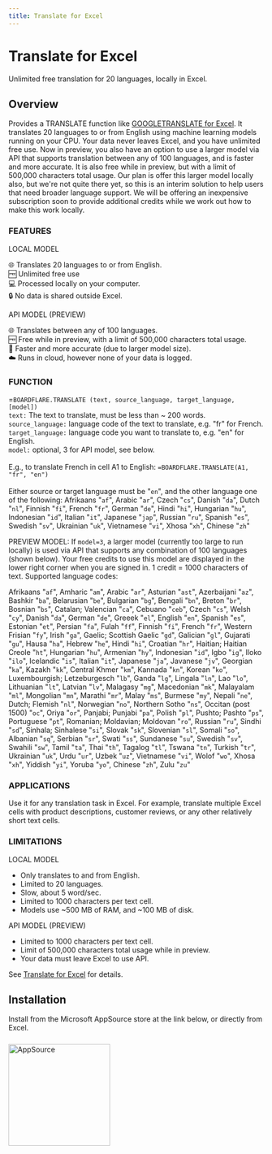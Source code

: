 ```yaml
---
title: Translate for Excel
---
```


# Translate for Excel

Unlimited free translation for 20 languages, locally in Excel.

## Overview

Provides a TRANSLATE function like <a href="http://www.boardflare.com/blog/2024/googletranslate-excel">GOOGLETRANSLATE for Excel</a>.  It translates 20 languages to or from English using machine learning models running on your CPU.  Your data never leaves Excel, and you have unlimited free use.  Now in preview, you also have an option to use a larger model via API that supports translation between any of 100 languages, and is faster and more accurate.  It is also free while in preview, but with a limit of 500,000 characters total usage.  Our plan is offer this larger model locally also, but we're not quite there yet, so this is an interim solution to help users that need broader language support.  We will be offering an inexpensive subscription soon to provide additional credits while we work out how to make this work locally.

<h3>FEATURES</h3>

LOCAL MODEL

🌐 Translates 20 languages to or from English.<br>
🆓 Unlimited free use<br>
💻 Processed locally on your computer.<br>
🔒 No data is shared outside Excel.<br>

API MODEL (PREVIEW)

🌐 Translates between any of 100 languages.<br>
🆓 Free while in preview, with a limit of 500,000 characters total usage.<br>
🚀 Faster and more accurate (due to larger model size).<br>
☁️ Runs in cloud, however none of your data is logged.<br>

<h3>FUNCTION</h3>

=<code>BOARDFLARE.TRANSLATE (text, source_language, target_language, [model])</code><br>
<code>text:</code> The text to translate, must be less than ~ 200 words.<br>
<code>source_language:</code> language code of the text to translate, e.g. "fr" for French.<br>
<code>target_language:</code> language code you want to translate to, e.g. "en" for English.<br>
<code>model:</code> optional, 3 for API model, see below.<br><br>
E.g., to translate French in cell A1 to English: <code>=BOARDFLARE.TRANSLATE(A1, "fr", "en")</code><br><br>
Either source or target language must be "<code>en</code>", and the other language one of the following: Afrikaans "<code>af</code>", Arabic "<code>ar</code>", Czech "<code>cs</code>", Danish "<code>da</code>", Dutch "<code>nl</code>", Finnish "<code>fi</code>", French "<code>fr</code>", German "<code>de</code>", Hindi "<code>hi</code>", Hungarian "<code>hu</code>", Indonesian "<code>id</code>", Italian "<code>it</code>", Japanese "<code>jap</code>", Russian "<code>ru</code>", Spanish "<code>es</code>", Swedish "<code>sv</code>", Ukrainian "<code>uk</code>", Vietnamese "<code>vi</code>", Xhosa "<code>xh</code>", Chinese "<code>zh</code>"

PREVIEW MODEL: If `model=3`, a larger model (currently too large to run locally) is used via API that supports any combination of 100 languages (shown below). Your free credits to use this model are displayed in the lower right corner when you are signed in. 1 credit = 1000 characters of text. Supported language codes:

Afrikaans "<code>af</code>", Amharic "<code>am</code>", Arabic "<code>ar</code>", Asturian "<code>ast</code>", Azerbaijani "<code>az</code>", Bashkir "<code>ba</code>", Belarusian "<code>be</code>", Bulgarian "<code>bg</code>", Bengali "<code>bn</code>", Breton "<code>br</code>", Bosnian "<code>bs</code>", Catalan; Valencian "<code>ca</code>", Cebuano "<code>ceb</code>", Czech "<code>cs</code>", Welsh "<code>cy</code>", Danish "<code>da</code>", German "<code>de</code>", Greeek "<code>el</code>", English "<code>en</code>", Spanish "<code>es</code>", Estonian "<code>et</code>", Persian "<code>fa</code>", Fulah "<code>ff</code>", Finnish "<code>fi</code>", French "<code>fr</code>", Western Frisian "<code>fy</code>", Irish "<code>ga</code>", Gaelic; Scottish Gaelic "<code>gd</code>", Galician "<code>gl</code>", Gujarati "<code>gu</code>", Hausa "<code>ha</code>", Hebrew "<code>he</code>", Hindi "<code>hi</code>", Croatian "<code>hr</code>", Haitian; Haitian Creole "<code>ht</code>", Hungarian "<code>hu</code>", Armenian "<code>hy</code>", Indonesian "<code>id</code>", Igbo "<code>ig</code>", Iloko "<code>ilo</code>", Icelandic "<code>is</code>", Italian "<code>it</code>", Japanese "<code>ja</code>", Javanese "<code>jv</code>", Georgian "<code>ka</code>", Kazakh "<code>kk</code>", Central Khmer "<code>km</code>", Kannada "<code>kn</code>", Korean "<code>ko</code>", Luxembourgish; Letzeburgesch "<code>lb</code>", Ganda "<code>lg</code>", Lingala "<code>ln</code>", Lao "<code>lo</code>", Lithuanian "<code>lt</code>", Latvian "<code>lv</code>", Malagasy "<code>mg</code>", Macedonian "<code>mk</code>", Malayalam "<code>ml</code>", Mongolian "<code>mn</code>", Marathi "<code>mr</code>", Malay "<code>ms</code>", Burmese "<code>my</code>", Nepali "<code>ne</code>", Dutch; Flemish "<code>nl</code>", Norwegian "<code>no</code>", Northern Sotho "<code>ns</code>", Occitan (post 1500) "<code>oc</code>", Oriya "<code>or</code>", Panjabi; Punjabi "<code>pa</code>", Polish "<code>pl</code>", Pushto; Pashto "<code>ps</code>", Portuguese "<code>pt</code>", Romanian; Moldavian; Moldovan "<code>ro</code>", Russian "<code>ru</code>", Sindhi "<code>sd</code>", Sinhala; Sinhalese "<code>si</code>", Slovak "<code>sk</code>", Slovenian "<code>sl</code>", Somali "<code>so</code>", Albanian "<code>sq</code>", Serbian "<code>sr</code>", Swati "<code>ss</code>", Sundanese "<code>su</code>", Swedish "<code>sv</code>", Swahili "<code>sw</code>", Tamil "<code>ta</code>", Thai "<code>th</code>", Tagalog "<code>tl</code>", Tswana "<code>tn</code>", Turkish "<code>tr</code>", Ukrainian "<code>uk</code>", Urdu "<code>ur</code>", Uzbek "<code>uz</code>", Vietnamese "<code>vi</code>", Wolof "<code>wo</code>", Xhosa "<code>xh</code>", Yiddish "<code>yi</code>", Yoruba "<code>yo</code>", Chinese "<code>zh</code>", Zulu "<code>zu</code>"

<h3>APPLICATIONS</h3>

Use it for any translation task in Excel. For example, translate multiple Excel cells with product descriptions, customer reviews, or any other relatively short text cells.

<h3>LIMITATIONS</h3>

LOCAL MODEL<br>
<ul>
    <li>Only translates to and from English.</li>
    <li>Limited to 20 languages.</li>
    <li>Slow, about 5 word/sec.</li>
    <li>Limited to 1000 characters per text cell.</li>
    <li>Models use ~500 MB of RAM, and ~100 MB of disk.</li>
</ul>

API MODEL (PREVIEW)<br>
<ul>
    <li>Limited to 1000 characters per text cell.</li>
    <li>Limit of 500,000 characters total usage while in preview.</li>
    <li>Your data must leave Excel to use API.</li>
</ul>

See <a href="https://www.boardflare.com/apps/excel/translate">Translate for Excel</a> for details.

## Installation

Install from the Microsoft AppSource store at the link below, or directly from Excel.

<a href="https://appsource.microsoft.com/en-us/product/office/WA200006970?tab=Overview">
    <img 
        src="/images/MS_AppSource.png" 
        alt="AppSource"
        style="padding-top: 10px; width: 200px;"
    />
</a>